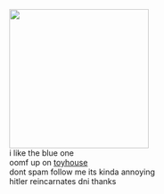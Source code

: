 <img src="https://64.media.tumblr.com/b826b297a3f0bce690389864441f9073/tumblr_ok9m72QrcX1r2njwko1_r1_640.gifv" class="fr-fic fr-dii fr-fil" width="250" height="auto">

<br>
i like the blue one
<br>
oomf up on <a href="https://toyhou.se/happy-chaos">toyhouse</a>
<br>
dont spam follow me its kinda annoying
<br>
hitler reincarnates dni thanks

